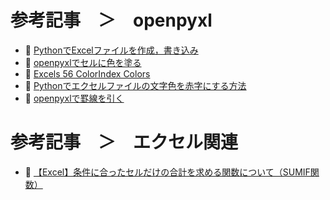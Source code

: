 # 参考記事　＞　openpyxl

* 📖 [PythonでExcelファイルを作成，書き込み](https://qiita.com/si-tora/items/439cbce030ba962ea815)
* 📖 [openpyxlでセルに色を塗る](https://qiita.com/github-nakasho/items/3f861395227e5645cce7)
* 📖 [Excels 56 ColorIndex Colors](https://www.excelsupersite.com/what-are-the-56-colorindex-colors-in-excel/)
* 📖 [Pythonでエクセルファイルの文字色を赤字にする方法](https://utataneblog760.com/016moji/)
* 📖 [openpyxlで罫線を引く](https://qiita.com/github-nakasho/items/358e5602aeda81c58c81)


# 参考記事　＞　エクセル関連

* 📖 [【Excel】条件に合ったセルだけの合計を求める関数について（SUMIF関数）](https://elite-staff.com/iroha/cate_11/60/)

